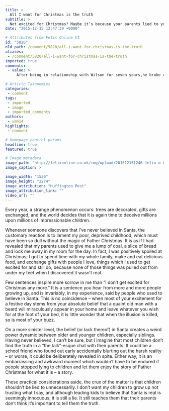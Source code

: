 ```yaml
---
title: >
  All I want for Christmas is the truth
subtitle: >
  Not excited for Christmas? Maybe it’s because your parents lied to you
date: "2015-12-15 12:47:39 +0000"

# Attributes from Felix Online V1
id: "5820"
old_path: /comment/5820/all-i-want-for-christmas-is-the-truth
aliases:
 - /comment/5820/all-i-want-for-christmas-is-the-truth
imported: true
comments:
 - value: >
     After being in relationship with Wilson for seven years,he broke up with me,I did everything possible to bring him back but all was in vain,I wanted him back so much because of the love I have for him,I begged him with everything,I made promises but he refused.I explained my problem to someone online and she suggested that I should rather contact a spell caster that could help me cast a spell to bring him back but I am the type that never believed in spell,I had no choice than to try it,I mailed the spell caster,and he told me there was no problem that everything will be okay before three days,that my ex will return to me before three days, he cast the spell and surprisingly in the second day,it was around 4pm. My ex called me,I was so surprised,I answered the call and all he said was that he was so sorry for everything that happened,that he wanted me to return to him,that he loves me so much. I was so happy and went to him,that was how we started living together happily again.Since then,I have made promise t

# Article Taxonomies
categories:
 - comment
tags:
 - imported
 - image
 - imported_comments
authors:
 - vmh14
highlights:
 - comment

# Homepage control params
headline: true
featured: true

# Image metadata
image_path: "http://felixonline.co.uk/img/upload/201512151246-felix-o-CREEPY-SANTA-facebook.jpg"
image_caption: >

image_width: "1536"
image_height: "2274"
image_attribution: "Huffington Post"
image_attribution_link: ""
video_url: ""
---
```


Every year, a strange phenomenon occurs:  trees are decorated, gifts are exchanged, and the world decides that it is again time to deceive millions upon millions of impressionable children.

Whenever someone discovers that I’ve never believed in Santa, the customary reaction is to lament my poor, deprived childhood, which must have been so dull without the magic of Father Christmas. It is as if I had revealed that my parents used to give me a lump of coal, a slice of bread and lock me away in my room for the day. In fact, I was positively spoiled at Christmas; I got to spend time with my whole family, make and eat delicious food, and exchange gifts with people I love, things which I used to get excited for and still do, because none of those things was pulled out from under my feet when I discovered it wasn’t real.

Few sentences inspire more sorrow in me than “I don’t get excited for Christmas any more.”  It is a sentence you hear from more and more people growing up, and is invariably, in my experience, said by people who used to believe in Santa.  This is no coincidence – when most of your excitement for a festive day stems from your absolute belief that a quaint old man with a beard will miraculously appear in your home and leave whatever you wish for at the foot of your bed, it is little wonder that when the illusion is killed, so is most of your buzz.

On a more sinister level, the belief (or lack thereof) in Santa creates a weird power dynamic between older and younger children, especially siblings. Having never believed, I can’t be sure, but I imagine that most children don’t find the truth in a “the talk”-esque chat with their parents. It could be a school friend who found out early accidentally blurting out the harsh reality – or worse, it could be deliberately revealed in spite. Either way, it is an embarrassing and awkward moment which wouldn’t have to be endured if people stopped lying to children and let them enjoy the story of Father Christmas for what it is – a story.

These practical considerations aside, the crux of the matter is that children shouldn’t be lied to unnecessarily. I don’t want my children to grow up not trusting what I say, and although leading kids to believe that Santa is real is seemingly innocuous, it is still a lie. It still teaches them that their parents don’t think it’s important to tell them the truth.
